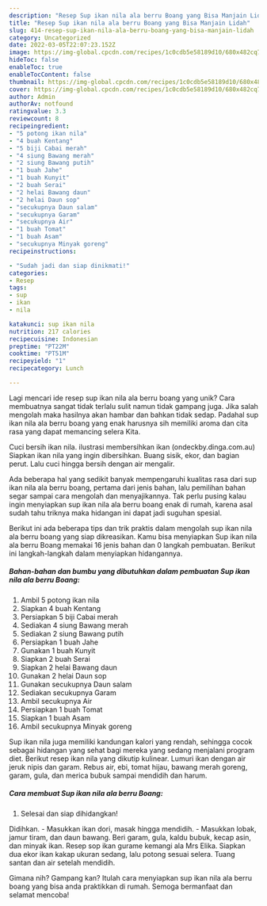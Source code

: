 ```yaml
---
description: "Resep Sup ikan nila ala berru Boang yang Bisa Manjain Lidah"
title: "Resep Sup ikan nila ala berru Boang yang Bisa Manjain Lidah"
slug: 414-resep-sup-ikan-nila-ala-berru-boang-yang-bisa-manjain-lidah
category: Uncategorized
date: 2022-03-05T22:07:23.152Z
image: https://img-global.cpcdn.com/recipes/1c0cdb5e58189d10/680x482cq70/sup-ikan-nila-ala-berru-boang-foto-resep-utama.jpg
hideToc: false
enableToc: true
enableTocContent: false
thumbnail: https://img-global.cpcdn.com/recipes/1c0cdb5e58189d10/680x482cq70/sup-ikan-nila-ala-berru-boang-foto-resep-utama.jpg
cover: https://img-global.cpcdn.com/recipes/1c0cdb5e58189d10/680x482cq70/sup-ikan-nila-ala-berru-boang-foto-resep-utama.jpg
author: Admin
authorAv: notfound
ratingvalue: 3.3
reviewcount: 8
recipeingredient:
- "5 potong ikan nila"
- "4 buah Kentang"
- "5 biji Cabai merah"
- "4 siung Bawang merah"
- "2 siung Bawang putih"
- "1 buah Jahe"
- "1 buah Kunyit"
- "2 buah Serai"
- "2 helai Bawang daun"
- "2 helai Daun sop"
- "secukupnya Daun salam"
- "secukupnya Garam"
- "secukupnya Air"
- "1 buah Tomat"
- "1 buah Asam"
- "secukupnya Minyak goreng"
recipeinstructions:

- "Sudah jadi dan siap dinikmati!"
categories:
- Resep
tags:
- sup
- ikan
- nila

katakunci: sup ikan nila 
nutrition: 217 calories
recipecuisine: Indonesian
preptime: "PT22M"
cooktime: "PT51M"
recipeyield: "1"
recipecategory: Lunch

---
```





Lagi mencari ide resep sup ikan nila ala berru boang yang unik? Cara membuatnya sangat tidak terlalu sulit namun tidak gampang juga. Jika salah mengolah maka hasilnya akan hambar dan bahkan tidak sedap. Padahal sup ikan nila ala berru boang yang enak harusnya sih memiliki aroma dan cita rasa yang dapat memancing selera Kita.





Cuci bersih ikan nila. ilustrasi membersihkan ikan (ondeckby.dinga.com.au) Siapkan ikan nila yang ingin dibersihkan. Buang sisik, ekor, dan bagian perut. Lalu cuci hingga bersih dengan air mengalir.

Ada beberapa hal yang sedikit banyak mempengaruhi kualitas rasa dari sup ikan nila ala berru boang, pertama dari jenis bahan, lalu pemilihan bahan segar sampai cara mengolah dan menyajikannya. Tak perlu pusing kalau ingin menyiapkan sup ikan nila ala berru boang enak di rumah, karena asal sudah tahu triknya maka hidangan ini dapat jadi suguhan spesial.






Berikut ini ada beberapa tips dan trik praktis dalam mengolah sup ikan nila ala berru boang yang siap dikreasikan. Kamu bisa menyiapkan Sup ikan nila ala berru Boang memakai 16 jenis bahan dan 0 langkah pembuatan. Berikut ini langkah-langkah dalam menyiapkan hidangannya.

<!--inarticleads1-->

##### Bahan-bahan dan bumbu yang dibutuhkan dalam pembuatan Sup ikan nila ala berru Boang:

1. Ambil 5 potong ikan nila
1. Siapkan 4 buah Kentang
1. Persiapkan 5 biji Cabai merah
1. Sediakan 4 siung Bawang merah
1. Sediakan 2 siung Bawang putih
1. Persiapkan 1 buah Jahe
1. Gunakan 1 buah Kunyit
1. Siapkan 2 buah Serai
1. Siapkan 2 helai Bawang daun
1. Gunakan 2 helai Daun sop
1. Gunakan secukupnya Daun salam
1. Sediakan secukupnya Garam
1. Ambil secukupnya Air
1. Persiapkan 1 buah Tomat
1. Siapkan 1 buah Asam
1. Ambil secukupnya Minyak goreng


Sup ikan nila juga memiliki kandungan kalori yang rendah, sehingga cocok sebagai hidangan yang sehat bagi mereka yang sedang menjalani program diet. Berikut resep ikan nila yang dikutip kulinear. Lumuri ikan dengan air jeruk nipis dan garam. Rebus air, ebi, tomat hijau, bawang merah goreng, garam, gula, dan merica bubuk sampai mendidih dan harum. 

<!--inarticleads2-->

##### Cara membuat Sup ikan nila ala berru Boang:


1. Selesai dan siap dihidangkan!

Didihkan. - Masukkan ikan dori, masak hingga mendidih. - Masukkan lobak, jamur tiram, dan daun bawang. Beri garam, gula, kaldu bubuk, kecap asin, dan minyak ikan. Resep sop ikan gurame kemangi ala Mrs Elika. Siapkan dua ekor ikan kakap ukuran sedang, lalu potong sesuai selera. Tuang santan dan air setelah mendidih. 

Gimana nih? Gampang kan? Itulah cara menyiapkan sup ikan nila ala berru boang yang bisa anda praktikkan di rumah. Semoga bermanfaat dan selamat mencoba!
